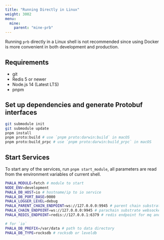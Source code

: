 ```yaml
---
title: "Running Directly in Linux"
weight: 3002
menu:
  mine:
    parent: "mine-prb"
---
```


Running `prb` directly in a Linux shell is not recommended since using Docker is more convenient in both development and production.

## Requirements

- git
- Redis 5 or newer
- Node.js 14 (Latest LTS)
- pnpm

## Set up dependencies and generate Protobuf interfaces

```bash
git submodule init
git submodule update
pnpm install
pnpm proto:build # use `pnpm proto:darwin:build` in macOS
pnpm proto:build_prpc # use `pnpm proto:darwin:build_prpc` in macOS
```

## Start Services

To start any of the services, run `pnpm start_module`, all parameters are read from the environment variables of current shell.

```bash
PHALA_MODULE=fetch # module to start
NODE_ENV=development
PHALA_DB_HOST=io # hostname/ip to io service
PHALA_DB_PORT_BASE=9000
PHALA_LOGGER_LEVEL=debug
PHALA_PARENT_CHAIN_ENDPOINT=ws://127.0.0.0:9945 # parent chain substrate websocket endpoint
PHALA_CHAIN_ENDPOINT=ws://127.0.0.0:9945 # parachain substrate websocket endpoint
PHALA_REDIS_ENDPOINT=redis://127.0.0.1:6379 # redis endpoint for mq and rpc

# for `io`
PHALA_DB_PREFIX=/var/data # path to data directory
PHALA_DB_TYPE=rocksdb # rocksdb or leveldb
```
